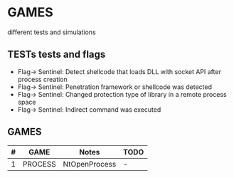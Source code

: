 # GAMES
different tests and simulations

TESTs tests and flags
---------------------------
* Flag-> Sentinel: Detect shellcode that loads DLL with socket API after process creation
* Flag-> Sentinel: Penetration framework or shellcode was detected
* Flag-> Sentinel: Changed protection type of library in a remote process space
* Flag-> Sentinel: Indirect command was executed

GAMES
---------------------------
|#| GAME| Notes| TODO|
|---| --------------------------- | -------------------------- |-------------------|
|1| PROCESS| NtOpenProcess|-|Process Injection| ??      ||
